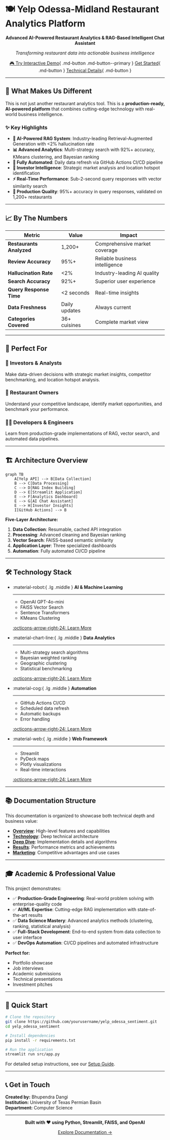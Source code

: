 # 🍽️ Yelp Odessa-Midland Restaurant Analytics Platform

<div align="center">

**Advanced AI-Powered Restaurant Analytics & RAG-Based Intelligent Chat Assistant**

*Transforming restaurant data into actionable business intelligence*

[🎮 Try Interactive Demo](interactive-demo.md){ .md-button .md-button--primary }
[Get Started](overview/what-we-built.md){ .md-button }
[Technical Details](technology/architecture.md){ .md-button }

</div>

---

## 🚀 What Makes Us Different

This is not just another restaurant analytics tool. This is a **production-ready, AI-powered platform** that combines cutting-edge technology with real-world business intelligence.

### ✨ Key Highlights

- **🤖 AI-Powered RAG System**: Industry-leading Retrieval-Augmented Generation with <2% hallucination rate
- **📊 Advanced Analytics**: Multi-strategy search with 92%+ accuracy, KMeans clustering, and Bayesian ranking
- **🔄 Fully Automated**: Daily data refresh via GitHub Actions CI/CD pipeline
- **💼 Investor Intelligence**: Strategic market analysis and location hotspot identification
- **⚡ Real-Time Performance**: Sub-2-second query responses with vector similarity search
- **🎯 Production Quality**: 95%+ accuracy in query responses, validated on 1,200+ restaurants

---

## 📈 By The Numbers

| Metric | Value | Impact |
|--------|-------|--------|
| **Restaurants Analyzed** | 1,200+ | Comprehensive market coverage |
| **Review Accuracy** | 95%+ | Reliable business intelligence |
| **Hallucination Rate** | <2% | Industry-leading AI quality |
| **Search Accuracy** | 92%+ | Superior user experience |
| **Query Response Time** | <2 seconds | Real-time insights |
| **Data Freshness** | Daily updates | Always current |
| **Categories Covered** | 36+ cuisines | Complete market view |

---

## 🎯 Perfect For

### 💼 **Investors & Analysts**
Make data-driven decisions with strategic market insights, competitor benchmarking, and location hotspot analysis.

### 🏢 **Restaurant Owners**
Understand your competitive landscape, identify market opportunities, and benchmark your performance.

### 👨‍💻 **Developers & Engineers**
Learn from production-grade implementations of RAG, vector search, and automated data pipelines.

---

## 🏗️ Architecture Overview

```mermaid
graph TB
    A[Yelp API] --> B[Data Collection]
    B --> C[Data Processing]
    C --> D[RAG Index Building]
    D --> E[Streamlit Application]
    E --> F[Analytics Dashboard]
    E --> G[AI Chat Assistant]
    E --> H[Investor Insights]
    I[GitHub Actions] --> B
```

**Five-Layer Architecture:**
1. **Data Collection**: Resumable, cached API integration
2. **Processing**: Advanced cleaning and Bayesian ranking
3. **Vector Search**: FAISS-based semantic similarity
4. **Application Layer**: Three specialized dashboards
5. **Automation**: Fully automated CI/CD pipeline

---

## 🛠️ Technology Stack

<div class="grid cards" markdown>

-   :material-robot:{ .lg .middle } __AI & Machine Learning__

    ---

    - OpenAI GPT-4o-mini
    - FAISS Vector Search
    - Sentence Transformers
    - KMeans Clustering

    [:octicons-arrow-right-24: Learn More](technology/rag-system.md)

-   :material-chart-line:{ .lg .middle } __Data Analytics__

    ---

    - Multi-strategy search algorithms
    - Bayesian weighted ranking
    - Geographic clustering
    - Statistical benchmarking

    [:octicons-arrow-right-24: Learn More](technology/analytics.md)

-   :material-cog:{ .lg .middle } __Automation__

    ---

    - GitHub Actions CI/CD
    - Scheduled data refresh
    - Automatic backups
    - Error handling

    [:octicons-arrow-right-24: Learn More](technology/automation.md)

-   :material-web:{ .lg .middle } __Web Framework__

    ---

    - Streamlit
    - PyDeck maps
    - Plotly visualizations
    - Real-time interactions

    [:octicons-arrow-right-24: Learn More](overview/key-features.md)

</div>

---

## 📚 Documentation Structure

This documentation is organized to showcase both technical depth and business value:

- **[Overview](overview/what-we-built.md)**: High-level features and capabilities
- **[Technology](technology/architecture.md)**: Deep technical architecture
- **[Deep Dive](deep-dive/data-collection.md)**: Implementation details and algorithms
- **[Results](results/performance.md)**: Performance metrics and achievements
- **[Marketing](marketing/advantages.md)**: Competitive advantages and use cases

---

## 🎓 Academic & Professional Value

This project demonstrates:

- ✅ **Production-Grade Engineering**: Real-world problem solving with enterprise-quality code
- ✅ **AI/ML Expertise**: Cutting-edge RAG implementation with state-of-the-art results
- ✅ **Data Science Mastery**: Advanced analytics methods (clustering, ranking, statistical analysis)
- ✅ **Full-Stack Development**: End-to-end system from data collection to user interface
- ✅ **DevOps Automation**: CI/CD pipelines and automated infrastructure

**Perfect for:**
- Portfolio showcase
- Job interviews
- Academic submissions
- Technical presentations
- Investment pitches

---

## 🚦 Quick Start

```bash
# Clone the repository
git clone https://github.com/yourusername/yelp_odessa_sentiment.git
cd yelp_odessa_sentiment

# Install dependencies
pip install -r requirements.txt

# Run the application
streamlit run src/app.py
```

For detailed setup instructions, see our [Setup Guide](technical/setup.md).

---

## 📞 Get in Touch

**Created by:** Bhupendra Dangi  
**Institution:** University of Texas Permian Basin  
**Department:** Computer Science

---

<div align="center">

**Built with ❤️ using Python, Streamlit, FAISS, and OpenAI**

[Explore Documentation →](overview/what-we-built.md)

</div>


